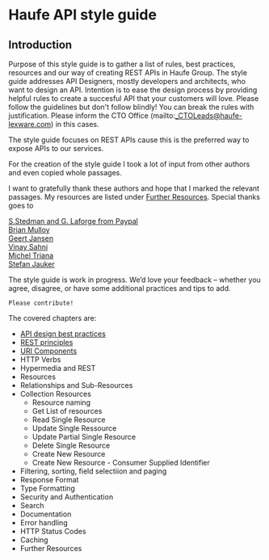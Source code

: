 # Haufe API style guide

## Introduction

Purpose of this style guide is to gather a list of rules, best practices, resources and our way of creating REST APIs in Haufe Group.
The style guide addresses API Designers, mostly developers and architects, who want to design an API. Intention is to ease the design process by providing helpful rules to create a succesful API that your customers will love.
Please follow the guidelines but don't follow blindly! You can break the rules with justification. Please inform the CTO Office (mailto:_CTOLeads@haufe-lexware.com) in this cases.

The style guide focuses on REST APIs cause this is the preferred way to expose APIs to our services.

For the creation of the style guide I took a lot of input from other authors and even copied whole passages.

I want to gratefully thank these authors and hope that I marked the relevant passages.
My resources are listed under [Further Resources](further-resources.md). Special thanks goes to

[S.Stedman and G. Laforge from Paypal](https://github.com/paypal/api-standards/blob/master/api-style-guide.md)  
[Brian Mulloy](https://pages.apigee.com/rs/apigee/images/api-design-ebook-2012-03.pdf)  
[Geert Jansen](http://restful-api-design.readthedocs.org/en/latest/intro.html)   
[Vinay Sahni](http://www.vinaysahni.com/)  
[Michel Triana](http://micheltriana.com/2013/09/30/http-verbs-in-a-rest-web-api/)  
[Stefan Jauker](http://blog.mwaysolutions.com/author/stefan-jauker/)

The style guide is work in progress. We’d love your feedback – whether you agree, disagree, or have some additional practices and tips to add.

	Please contribute! 
 

The covered chapters are:

- [API design best practices](api-design-best-practices.md)
- [REST principles](rest-principles.md)
- [URI Components](uri-components.md)
- HTTP Verbs
- Hypermedia and REST 
- Resources
- Relationships and Sub-Resources
- Collection Resources
	- Resource naming 
	- Get List of resources
	- Read Single Resource
	- Update Single Ressource 
	- Update Partial Single Resource
	- Delete Single Resource 
	- Create New Resource 
	- Create New Resource - Consumer Supplied Identifier 
- Filtering, sorting, field selectiion and paging
- Response Format
- Type Formatting
- Security and Authentication
- Search
- Documentation
- Error handling
- HTTP Status Codes
- Caching
- Further Resources

